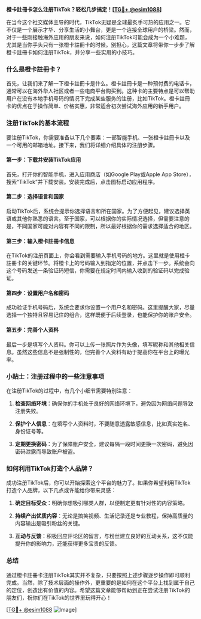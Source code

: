 **橙卡註冊卡怎么注册TikTok？轻松几步搞定！[[TG💪+ @esim1088](https://t.me/s/esim1088)]**

在当今这个社交媒体主导的时代，TikTok无疑是全球最炙手可热的应用之一。它不仅是一个展示才华、分享生活的小舞台，更是一个连接全球用户的桥梁。然而，对于一些刚接触海外应用的朋友来说，如何注册TikTok可能会成为一个小难题，尤其是当你手头只有一张橙卡註冊卡的时候。别担心，这篇文章将带你一步步了解橙卡註冊卡如何注册TikTok，并分享一些实用的小技巧。

### 什么是橙卡註冊卡？

首先，让我们来了解一下橙卡註冊卡是什么。橙卡註冊卡是一种预付费的电话卡，通常可以在海外华人社区或者一些电商平台购买到。这种卡的主要特点是可以帮助用户在没有本地手机号码的情况下完成某些服务的注册，比如TikTok。橙卡註冊卡的优点在于操作简单、价格实惠，非常适合初次尝试海外应用的新手用户。

### 注册TikTok的基本流程

要注册TikTok，你需要准备以下几个要素：一部智能手机、一张橙卡註冊卡以及一个可用的邮箱地址。接下来，我们将详细介绍具体的注册步骤。

#### 第一步：下载并安装TikTok应用

首先，打开你的智能手机，进入应用商店（如Google Play或Apple App Store），搜索“TikTok”并下载安装。安装完成后，点击图标启动应用程序。

#### 第二步：选择语言和国家

启动TikTok后，系统会提示你选择语言和所在国家。为了方便起见，建议选择英语或其他你熟悉的语言。至于国家，可以根据你的实际情况选择，但需要注意的是，不同国家可能对内容有不同的限制，所以最好根据你的需求选择适合的地区。

#### 第三步：输入橙卡註冊卡信息

在TikTok的注册页面上，你会看到需要输入手机号码的地方。这里就是使用橙卡註冊卡的关键环节。将橙卡上的号码输入到指定的位置，并点击下一步。系统会向这个号码发送一条验证码短信，你需要在规定时间内输入收到的验证码以完成验证。

#### 第四步：设置用户名和密码

成功验证手机号码后，系统会要求你设置一个用户名和密码。这里提醒大家，尽量选择一个独特且容易记住的组合，这样既便于后续登录，也能保护你的账户安全。

#### 第五步：完善个人资料

最后一步是填写个人资料。你可以上传一张照片作为头像，填写昵称和其他相关信息。虽然这些信息不是强制性的，但完善个人资料有助于提高你在平台上的曝光率。

### 小贴士：注册过程中的一些注意事项

在注册TikTok的过程中，有几个小细节需要特别注意：

1. **检查网络环境**：确保你的手机处于良好的网络环境下，避免因为网络问题导致注册失败。
   
2. **保护个人信息**：在填写个人资料时，不要随意透露敏感信息，比如真实姓名、身份证号等。

3. **定期更换密码**：为了保障账户安全，建议每隔一段时间更换一次密码，避免因密码泄露而导致账户被盗。

### 如何利用TikTok打造个人品牌？

成功注册TikTok后，你可以开始探索这个平台的魅力了。如果你希望利用TikTok打造个人品牌，以下几点或许能给你带来灵感：

1. **确定目标受众**：明确你想吸引哪类人群，以便制定更有针对性的内容策略。
   
2. **持续产出优质内容**：无论是搞笑视频、生活记录还是专业教程，保持高质量的内容输出是吸引粉丝的关键。

3. **互动与反馈**：积极回应评论区的留言，与粉丝建立良好的互动关系，这不仅能提升你的影响力，还能获得更多宝贵的反馈。

### 总结

通过橙卡註冊卡注册TikTok其实并不复杂，只要按照上述步骤逐步操作即可顺利完成。当然，除了技术层面的操作外，更重要的是如何在这个平台上找到属于自己的定位，创造出有价值的内容。希望这篇文章能够帮助到正在尝试注册TikTok的朋友们，祝你们在TikTok的世界里玩得开心！

[[TG💪+ @esim1088](https://t.me/s/esim1088) ![Image](https://i.postimg.cc/4NQfJmqS/Snipaste-2025-05-13-00-14-12.png)]